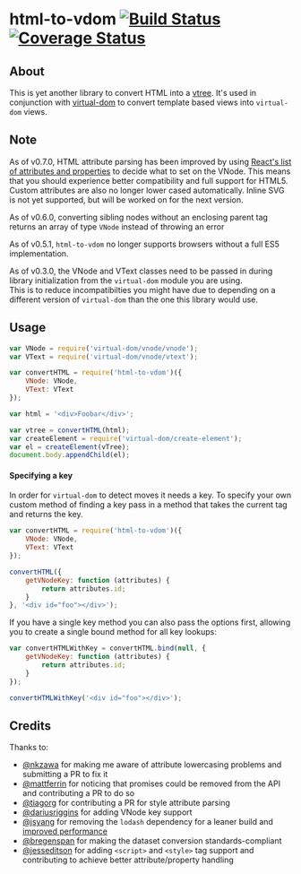 html-to-vdom [![Build Status](https://travis-ci.org/TimBeyer/html-to-vdom.svg?branch=master)](https://travis-ci.org/TimBeyer/html-to-vdom) [![Coverage Status](https://coveralls.io/repos/TimBeyer/html-to-vdom/badge.svg?branch=master&service=github)](https://coveralls.io/github/TimBeyer/html-to-vdom?branch=master)
============

About
-----

This is yet another library to convert HTML into a [vtree](https://github.com/Matt-Esch/vtree).
It's used in conjunction with [virtual-dom](https://github.com/Matt-Esch/virtual-dom) to convert template based views into `virtual-dom` views.

Note
----

As of v0.7.0, HTML attribute parsing has been improved by using [React's list of attributes and properties](https://github.com/facebook/react/blob/c265504fe2fdeadf0e5358879a3c141628b37a23/src/renderers/dom/shared/HTMLDOMPropertyConfig.js) to decide what to set on the VNode. This means that you should experience better compatibility and full support for HTML5. Custom attributes are also no longer lower cased automatically. Inline SVG is not yet supported, but will be worked on for the next version.

As of v0.6.0, converting sibling nodes without an enclosing parent tag returns an array of type `VNode` instead of throwing an error

As of v0.5.1, `html-to-vdom` no longer supports browsers without a full ES5 implementation.

As of v0.3.0, the VNode and VText classes need to be passed in during library initialization from the `virtual-dom` module you are using.  
This is to reduce incompatibilties you might have due to depending on a different version of `virtual-dom` than the one this library would use. 

Usage
-----

```javascript
var VNode = require('virtual-dom/vnode/vnode');
var VText = require('virtual-dom/vnode/vtext');

var convertHTML = require('html-to-vdom')({
    VNode: VNode,
    VText: VText
});

var html = '<div>Foobar</div>';

var vtree = convertHTML(html);
var createElement = require('virtual-dom/create-element');
var el = createElement(vTree);
document.body.appendChild(el);
```

#### Specifying a key
In order for `virtual-dom` to detect moves it needs a key. To specify your own custom method of finding a key pass in a method that takes the current tag and returns the key.

```javascript
var convertHTML = require('html-to-vdom')({
    VNode: VNode,
    VText: VText
});

convertHTML({
    getVNodeKey: function (attributes) {
        return attributes.id;
    }
}, '<div id="foo"></div>');
```

If you have a single key method you can also pass the options first, allowing you to create a single bound method for all key lookups:

```javascript
var convertHTMLWithKey = convertHTML.bind(null, {
    getVNodeKey: function (attributes) {
        return attributes.id;
    }   
});

convertHTMLWithKey('<div id="foo"></div>');
```

Credits
-------

Thanks to:  
* [@nkzawa](https://github.com/nkzawa) for making me aware of attribute lowercasing problems and submitting a PR to fix it
* [@mattferrin](https://github.com/mattferrin) for noticing that promises could be removed from the API and contributing a PR to do so
* [@tiagorg](https://github.com/tiagorg) for contributing a PR for style attribute parsing
* [@dariusriggins](https://github.com/dariusriggins) for adding VNode key support
* [@jsyang](https://github.com/jsyang) for removing the `lodash` dependency for a leaner build and [improved performance](http://jsperf.com/html-to-vdom-lodash-vs-native)
* [@bregenspan](https://github.com/bregenspan) for making the dataset conversion standards-compliant
* [@jesseditson](https://github.com/jesseditson) for adding `<script>` and `<style>` tag support and contributing to achieve better attribute/property handling
